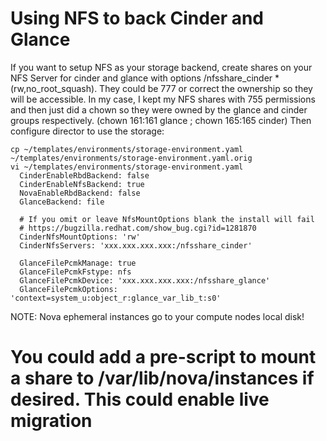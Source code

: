 # Using NFS to back Cinder and Glance

If you want to setup NFS as your storage backend, create shares on your NFS Server for cinder and glance with options /nfsshare_cinder *(rw,no_root_squash).  They could be 777 or correct the ownership so they will be accessible.  In my case, I kept my NFS shares with 755 permissions and then just did a chown so they were owned by the glance and cinder groups respectively.  (chown 161:161 glance ; chown 165:165 cinder)  Then configure director to use the storage:
```
cp ~/templates/environments/storage-environment.yaml ~/templates/environments/storage-environment.yaml.orig
vi ~/templates/environments/storage-environment.yaml
  CinderEnableRbdBackend: false
  CinderEnableNfsBackend: true
  NovaEnableRbdBackend: false
  GlanceBackend: file

  # If you omit or leave NfsMountOptions blank the install will fail
  # https://bugzilla.redhat.com/show_bug.cgi?id=1281870
  CinderNfsMountOptions: 'rw'
  CinderNfsServers: 'xxx.xxx.xxx.xxx:/nfsshare_cinder'

  GlanceFilePcmkManage: true
  GlanceFilePcmkFstype: nfs
  GlanceFilePcmkDevice: 'xxx.xxx.xxx.xxx:/nfsshare_glance'
  GlanceFilePcmkOptions: 'context=system_u:object_r:glance_var_lib_t:s0'
```

NOTE: Nova ephemeral instances go to your compute nodes local disk!
# You could add a pre-script to mount a share to /var/lib/nova/instances if desired.  This could enable live migration

